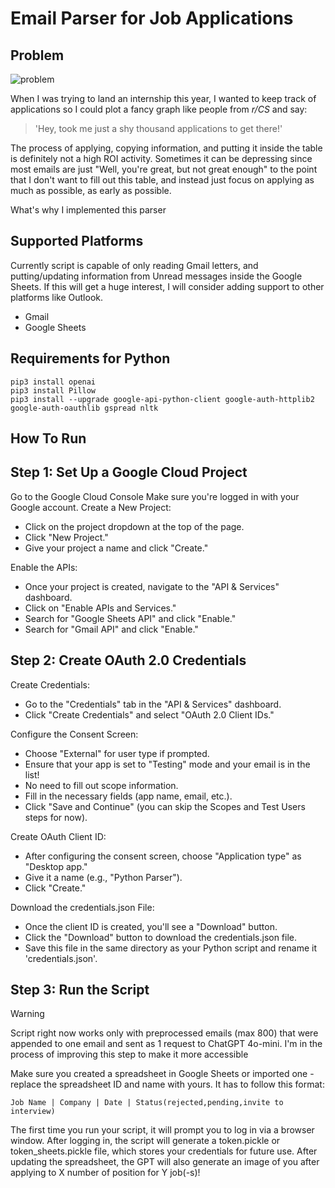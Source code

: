 # Email Parser for Job Applications
## Problem
![problem](https://i.imgur.com/rE5qa24.jpeg)

When I was trying to land an internship this year, I wanted to keep track of applications so I could plot a fancy graph like people from *r/CS* and say:
> 'Hey, took me just a shy thousand applications to get there!'

The process of applying, copying information, and putting it inside the table is definitely not a high ROI activity. Sometimes it can be depressing since most emails are just "Well, you're great, but not great enough" to the point that I don't want to fill out this table, and instead just focus on applying as much as possible, as early as possible.

What's why I implemented this parser

## Supported Platforms
Currently script is capable of only reading Gmail letters, and putting/updating information from Unread messages inside the Google Sheets. If this will get a huge interest, I will consider adding support to other platforms like Outlook.
- Gmail
- Google Sheets
## Requirements for Python
```
pip3 install openai
pip3 install Pillow
pip3 install --upgrade google-api-python-client google-auth-httplib2 google-auth-oauthlib gspread nltk
```

## How To Run
## Step 1: Set Up a Google Cloud Project
Go to the Google Cloud Console
Make sure you're logged in with your Google account.
Create a New Project:
- Click on the project dropdown at the top of the page.
- Click "New Project."
- Give your project a name and click "Create."

Enable the APIs:
- Once your project is created, navigate to the "API & Services" dashboard.
- Click on "Enable APIs and Services."
- Search for "Google Sheets API" and click "Enable."
- Search for "Gmail API" and click "Enable."
  
## Step 2: Create OAuth 2.0 Credentials
Create Credentials:
- Go to the "Credentials" tab in the "API & Services" dashboard.
- Click "Create Credentials" and select "OAuth 2.0 Client IDs."

Configure the Consent Screen:
- Choose "External" for user type if prompted.
- Ensure that your app is set to "Testing" mode and your email is in the list!
- No need to fill out scope information.
- Fill in the necessary fields (app name, email, etc.).
- Click "Save and Continue" (you can skip the Scopes and Test Users steps for now).

Create OAuth Client ID:
- After configuring the consent screen, choose "Application type" as "Desktop app."
- Give it a name (e.g., "Python Parser").
- Click "Create."

Download the credentials.json File:
- Once the client ID is created, you'll see a "Download" button.
- Click the "Download" button to download the credentials.json file.
- Save this file in the same directory as your Python script and rename it 'credentials.json'.

  
## Step 3: Run the Script
> [!WARNING]
> Script right now works only with preprocessed emails (max 800) that were appended to one email and sent as 1 request to ChatGPT 4o-mini. I'm in the process of improving this step to make it more accessible 

Make sure you created a spreadsheet in Google Sheets or imported one - replace the spreadsheet ID and name with yours. It has to follow this format:
```
Job Name | Company | Date | Status(rejected,pending,invite to interview)
```

The first time you run your script, it will prompt you to log in via a browser window.
After logging in, the script will generate a token.pickle or token_sheets.pickle file, which stores your credentials for future use.
After updating the spreadsheet, the GPT will also generate an image of you after applying to X number of position for Y job(-s)!
